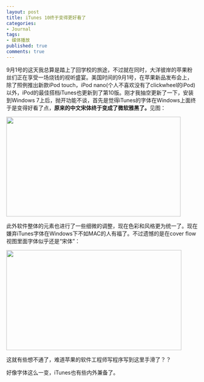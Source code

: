 ```yaml
---
layout: post
title: iTunes 10终于变得更好看了
categories:
- Journal
tags:
- 媒体播放
published: true
comments: true
---
```

<p>9月1号的这天我总算是踏上了回学校的旅途，不过就在同时，大洋彼岸的苹果粉丝们正在享受一场烧钱的视听盛宴。美国时间的9月1号，在苹果新品发布会上，除了照例推出新款iPod touch，iPod nano(个人不喜欢没有了clickwheel的iPod)以外，iPod的最佳搭档iTunes也更新到了第10版。刚才我抽空更新了一下，安装到Windows 7上后，抛开功能不谈，首先是觉得iTunes的字体在Windows上面终于是变得好看了点，<strong>原来的中文宋体终于变成了微软雅黑了。</strong>见图：</p>

<p><a href="http://trowa.org/wp-content/media/2010/09/iTunes-10-界面预览.jpg"><img class="alignnone size-full wp-image-753" title="iTunes 10 界面预览" src="http://trowa.org/wp-content/media/2010/09/iTunes-10-界面预览.jpg" alt="" width="459" height="262" /></a></p>

<p>此外软件整体的元素也进行了一些细微的调整，现在色彩和风格更为统一了。现在嫌弃iTunes字体在Windows下不如MAC的人有福了。不过遗憾的是在cover flow视图里面字体似乎还是“宋体”：</p>

<p><a href="http://trowa.org/wp-content/media/2010/09/cover-flow-界面.jpg"><img class="alignnone size-full wp-image-754" title="cover flow 界面" src="http://trowa.org/wp-content/media/2010/09/cover-flow-界面.jpg" alt="" width="461" height="263" /></a></p>

<p>这就有些想不通了，难道苹果的软件工程师写程序写到这里手滑了？？</p>

<p>好像字体这么一变，iTunes也有些内外兼备了。</p>
